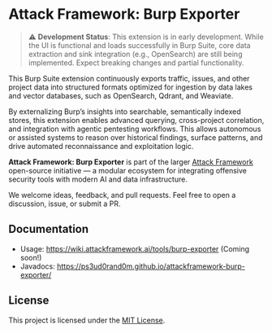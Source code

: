 # Attack Framework: Burp Exporter

> ⚠️ **Development Status**: This extension is in early development. While the UI is functional and loads successfully in Burp Suite, core data extraction and sink integration (e.g., OpenSearch) are still being implemented. Expect breaking changes and partial functionality.

This Burp Suite extension continuously exports traffic, issues, and other project data into structured formats optimized for ingestion by data lakes and vector databases, such as OpenSearch, Qdrant, and Weaviate.

By externalizing Burp’s insights into searchable, semantically indexed stores, this extension enables advanced querying, cross-project correlation, and integration with agentic pentesting workflows. This allows autonomous or assisted systems to reason over historical findings, surface patterns, and drive automated reconnaissance and exploitation logic.

**Attack Framework: Burp Exporter** is part of the larger [Attack Framework](https://github.com/attackframework/attackframework) open-source initiative — a modular ecosystem for integrating offensive security tools with modern AI and data infrastructure.

We welcome ideas, feedback, and pull requests. Feel free to open a discussion, issue, or submit a PR.

## Documentation
- Usage: https://wiki.attackframework.ai/tools/burp-exporter (Coming soon!)
- Javadocs: https://ps3ud0rand0m.github.io/attackframework-burp-exporter/

## License

This project is licensed under the [MIT License](LICENSE).
